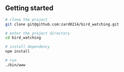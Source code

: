 
## Getting started

```bash
# clone the project
git clone git@github.com:zard0214/bird_watching.git

# enter the project directory
cd bird_watching

# install dependency
npm install

# run
./bin/www 
```